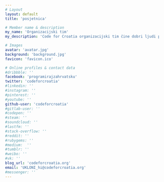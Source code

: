 ```yaml
---
# Layout
layout: default
title: 'posjetnica'

# Member name & description
my_name: 'Organizacijski tim'
my_description: 'Code for Croatia organizacijski tim čine dobri ljudi poput tebe. Kontaktirati ih možeš putem društvenih mreža:'

# Images
avatar: 'avatar.jpg'
background: 'background.jpg'
favicon: 'favicon.ico'

# Online profiles & contact data
#dribbble: ''
facebook: 'programirajzahrvatsku'
twitter: 'codeforcroatia'
#linkedin: ''
#instagram: ''
#pinterest: ''
#youtube: ''
github-user: 'codeforcroatia'
#gitlab-user: ''
#codepen: ''
#steam: ''
#soundcloud: ''
#lastfm: ''
#stack-overflow: ''
#reddit: ''
#rubygems: ''
#medium:  ''
#tumblr: ''
#weibo: ''
#vk: ''
blog_url: 'codeforcroatia.org'
email: 'UKLONI_hi@codeforcroatia.org'
#messenger: ''
---
```

